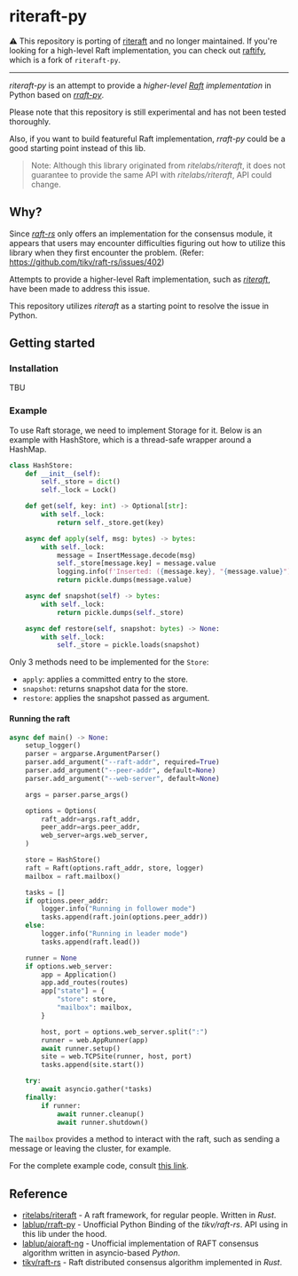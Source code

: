 # riteraft-py

⚠️ This repository is porting of [riteraft](https://github.com/ritelabs/riteraft) and no longer maintained. If you're looking for a high-level Raft implementation, you can check out [raftify](https://github.com/lablup/raftify), which is a fork of `riteraft-py`.

---

*riteraft-py* is an attempt to provide a *higher-level [Raft](https://en.wikipedia.org/wiki/Raft_(algorithm)) implementation* in Python based on *[rraft-py](https://github.com/lablup/rraft-py)*.

Please note that this repository is still experimental and has not been tested thoroughly.

Also, if you want to build featureful Raft implementation, *rraft-py* could be a good starting point instead of this lib.

> Note: Although this library originated from *ritelabs/riteraft*, it does not guarantee to provide the same API with *ritelabs/riteraft*, API could change.

## Why?

Since *[raft-rs](https://github.com/tikv/raft-rs)* only offers an implementation for the consensus module, it appears that users may encounter difficulties figuring out how to utilize this library when they first encounter the problem. (Refer: https://github.com/tikv/raft-rs/issues/402)

Attempts to provide a higher-level Raft implementation, such as *[riteraft](https://github.com/tikv/raft-rs/issues/402)*, have been made to address this issue.

This repository utilizes *riteraft* as a starting point to resolve the issue in Python.

## Getting started

### Installation

TBU

<!-- #### With pip

```
$ pip install riteraft
``` -->

### Example

To use Raft storage, we need to implement Storage for it. Below is an example with HashStore, which is a thread-safe wrapper around a HashMap.

```py
class HashStore:
    def __init__(self):
        self._store = dict()
        self._lock = Lock()

    def get(self, key: int) -> Optional[str]:
        with self._lock:
            return self._store.get(key)

    async def apply(self, msg: bytes) -> bytes:
        with self._lock:
            message = InsertMessage.decode(msg)
            self._store[message.key] = message.value
            logging.info(f'Inserted: ({message.key}, "{message.value}")')
            return pickle.dumps(message.value)

    async def snapshot(self) -> bytes:
        with self._lock:
            return pickle.dumps(self._store)

    async def restore(self, snapshot: bytes) -> None:
        with self._lock:
            self._store = pickle.loads(snapshot)
```

Only 3 methods need to be implemented for the `Store`:

* `apply`: applies a committed entry to the store.
* `snapshot`: returns snapshot data for the store.
* `restore`: applies the snapshot passed as argument.

#### Running the raft

```py
async def main() -> None:
    setup_logger()
    parser = argparse.ArgumentParser()
    parser.add_argument("--raft-addr", required=True)
    parser.add_argument("--peer-addr", default=None)
    parser.add_argument("--web-server", default=None)

    args = parser.parse_args()

    options = Options(
        raft_addr=args.raft_addr,
        peer_addr=args.peer_addr,
        web_server=args.web_server,
    )

    store = HashStore()
    raft = Raft(options.raft_addr, store, logger)
    mailbox = raft.mailbox()

    tasks = []
    if options.peer_addr:
        logger.info("Running in follower mode")
        tasks.append(raft.join(options.peer_addr))
    else:
        logger.info("Running in leader mode")
        tasks.append(raft.lead())

    runner = None
    if options.web_server:
        app = Application()
        app.add_routes(routes)
        app["state"] = {
            "store": store,
            "mailbox": mailbox,
        }

        host, port = options.web_server.split(":")
        runner = web.AppRunner(app)
        await runner.setup()
        site = web.TCPSite(runner, host, port)
        tasks.append(site.start())

    try:
        await asyncio.gather(*tasks)
    finally:
        if runner:
            await runner.cleanup()
            await runner.shutdown()
```

The `mailbox` provides a method to interact with the raft, such as sending a message or leaving the cluster, for example.

For the complete example code, consult [this link](https://github.com/lablup/riteraft-py/blob/main/examples/memstore/main.py).

## Reference

- [ritelabs/riteraft](https://github.com/ritelabs/riteraft) - A raft framework, for regular people. Written in *Rust*.
- [lablup/rraft-py](https://github.com/lablup/rraft-py) - Unofficial Python Binding of the *tikv/raft-rs*. API using in this lib under the hood.
- [lablup/aioraft-ng](https://github.com/lablup/aioraft-ng) - Unofficial implementation of RAFT consensus algorithm written in asyncio-based *Python*.
- [tikv/raft-rs](https://github.com/tikv/raft-rs) - Raft distributed consensus algorithm implemented in *Rust*.
